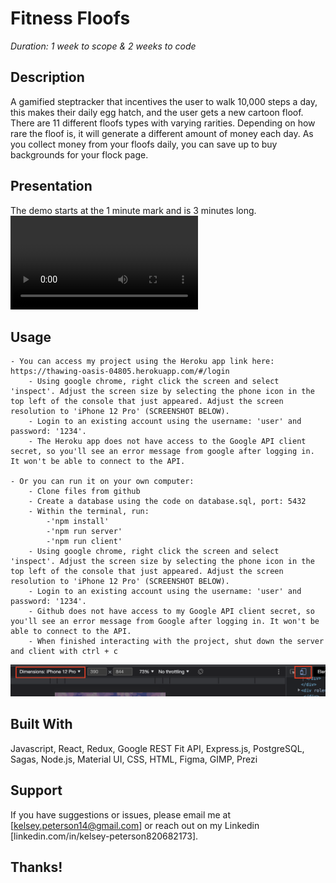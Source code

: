# Fitness Floofs

_Duration: 1 week to scope & 2 weeks to code_

## Description
A gamified steptracker that incentives the user to walk 10,000 steps a day, this makes their daily egg hatch, and the user gets a new cartoon floof. There are 11 different floofs types with varying rarities. Depending on how rare the floof is, it will generate a different amount of money each day. As you collect money from your floofs daily, you can save up to buy backgrounds for your flock page.

## Presentation
The demo starts at the 1 minute mark and is 3 minutes long.
![demo](./public/images/fitness-floofs-video.mp4)

## Usage
    - You can access my project using the Heroku app link here: https://thawing-oasis-04805.herokuapp.com/#/login
        - Using google chrome, right click the screen and select 'inspect'. Adjust the screen size by selecting the phone icon in the top left of the console that just appeared. Adjust the screen resolution to 'iPhone 12 Pro' (SCREENSHOT BELOW).
        - Login to an existing account using the username: 'user' and password: '1234'.
        - The Heroku app does not have access to the Google API client secret, so you'll see an error message from google after logging in. It won't be able to connect to the API.

    - Or you can run it on your own computer:
        - Clone files from github
        - Create a database using the code on database.sql, port: 5432
        - Within the terminal, run: 
            -'npm install' 
            -'npm run server'
            -'npm run client'
        - Using google chrome, right click the screen and select 'inspect'. Adjust the screen size by selecting the phone icon in the top left of the console that just appeared. Adjust the screen resolution to 'iPhone 12 Pro' (SCREENSHOT BELOW).
        - Login to an existing account using the username: 'user' and password: '1234'.
        - Github does not have access to my Google API client secret, so you'll see an error message from Google after logging in. It won't be able to connect to the API.
        - When finished interacting with the project, shut down the server and client with ctrl + c
![alt text](./public/images/mobile-view.png)

## Built With
Javascript, React, Redux, Google REST Fit API, Express.js, PostgreSQL, Sagas, Node.js, Material UI, CSS, HTML, Figma, GIMP, Prezi

## Support
If you have suggestions or issues, please email me at [kelsey.peterson14@gmail.com] or reach out on my Linkedin [linkedin.com/in/kelsey-peterson820682173].

## Thanks!
